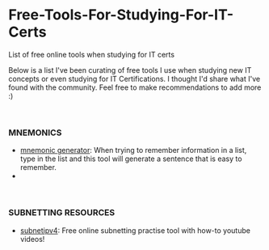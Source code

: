 # Free-Tools-For-Studying-For-IT-Certs
List of free online tools when studying for IT certs

Below is a list I've been curating of free tools I use when studying new IT concepts or even studying for IT Certifications. I thought I'd share what I've found with the community. Feel free to make recommendations to add more :) 

<br/>

### MNEMONICS
- [mnemonic generator](https://www.mnemonicgenerator.com): When trying to remember information in a list, type in the list and this tool will generate a sentence that is easy to remember.
- 
<br/>

### SUBNETTING RESOURCES
- [subnetipv4]([https://jsonplaceholder.typicode.com](https://subnetipv4.com)): Free online subnetting practise tool with how-to youtube videos!
